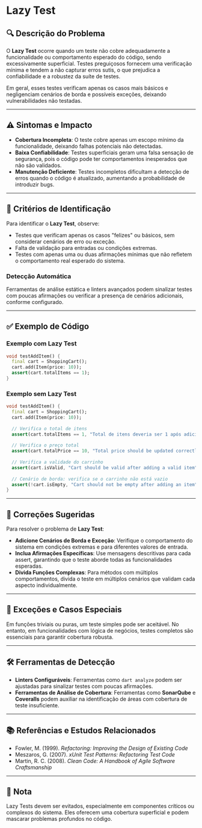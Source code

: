 # Lazy Test

## 🔍 Descrição do Problema
O **Lazy Test** ocorre quando um teste não cobre adequadamente a funcionalidade ou comportamento esperado do código, sendo excessivamente superficial. Testes preguiçosos fornecem uma verificação mínima e tendem a não capturar erros sutis, o que prejudica a confiabilidade e a robustez da suíte de testes.

Em geral, esses testes verificam apenas os casos mais básicos e negligenciam cenários de borda e possíveis exceções, deixando vulnerabilidades não testadas.

---

## ⚠️ Sintomas e Impacto
- **Cobertura Incompleta**: O teste cobre apenas um escopo mínimo da funcionalidade, deixando falhas potenciais não detectadas.
- **Baixa Confiabilidade**: Testes superficiais geram uma falsa sensação de segurança, pois o código pode ter comportamentos inesperados que não são validados.
- **Manutenção Deficiente**: Testes incompletos dificultam a detecção de erros quando o código é atualizado, aumentando a probabilidade de introduzir bugs.

---

## 🔑 Critérios de Identificação
Para identificar o **Lazy Test**, observe:
- Testes que verificam apenas os casos "felizes" ou básicos, sem considerar cenários de erro ou exceção.
- Falta de validação para entradas ou condições extremas.
- Testes com apenas uma ou duas afirmações mínimas que não refletem o comportamento real esperado do sistema.

### Detecção Automática
Ferramentas de análise estática e linters avançados podem sinalizar testes com poucas afirmações ou verificar a presença de cenários adicionais, conforme configurado.

---

## ✅ Exemplo de Código

### Exemplo com Lazy Test

```dart
void testAddItem() {
  final cart = ShoppingCart();
  cart.add(Item(price: 10));
  assert(cart.totalItems == 1);
}
```

### Exemplo sem Lazy Test

```dart
void testAddItem() {
  final cart = ShoppingCart();
  cart.add(Item(price: 10));
  
  // Verifica o total de itens
  assert(cart.totalItems == 1, "Total de itens deveria ser 1 após adicionar um item");
  
  // Verifica o preço total
  assert(cart.totalPrice == 10, "Total price should be updated correctly after adding an item");
  
  // Verifica a validade do carrinho
  assert(cart.isValid, "Cart should be valid after adding a valid item");
  
  // Cenário de borda: verifica se o carrinho não está vazio
  assert(!cart.isEmpty, "Cart should not be empty after adding an item");
}
```

---

## 🚀 Correções Sugeridas
Para resolver o problema de **Lazy Test**:

- **Adicione Cenários de Borda e Exceção**: Verifique o comportamento do sistema em condições extremas e para diferentes valores de entrada.
- **Inclua Afirmações Específicas**: Use mensagens descritivas para cada assert, garantindo que o teste aborde todas as funcionalidades esperadas.
- **Divida Funções Complexas**: Para métodos com múltiplos comportamentos, divida o teste em múltiplos cenários que validam cada aspecto individualmente.

---

## 🌟 Exceções e Casos Especiais
Em funções triviais ou puras, um teste simples pode ser aceitável. No entanto, em funcionalidades com lógica de negócios, testes completos são essenciais para garantir cobertura robusta.

---

## 🛠 Ferramentas de Detecção
- **Linters Configuráveis**: Ferramentas como `dart analyze` podem ser ajustadas para sinalizar testes com poucas afirmações.
- **Ferramentas de Análise de Cobertura**: Ferramentas como **SonarQube** e **Coveralls** podem auxiliar na identificação de áreas com cobertura de teste insuficiente.

---

## 📚 Referências e Estudos Relacionados
- Fowler, M. (1999). *Refactoring: Improving the Design of Existing Code*
- Meszaros, G. (2007). *xUnit Test Patterns: Refactoring Test Code*
- Martin, R. C. (2008). *Clean Code: A Handbook of Agile Software Craftsmanship*

---

## 📝 Nota
Lazy Tests devem ser evitados, especialmente em componentes críticos ou complexos do sistema. Eles oferecem uma cobertura superficial e podem mascarar problemas profundos no código.
